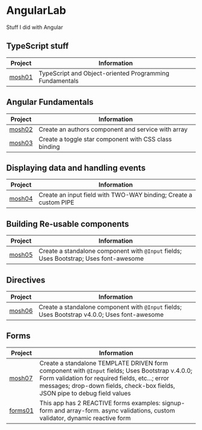 # AngularLab
Stuff I did with Angular

## TypeScript stuff
Project | Information
--- | ---
[mosh01](https://github.com/rdquintas/AngularLab/tree/master/mosh01) | TypeScript and Object-oriented Programming Fundamentals


## Angular Fundamentals
Project | Information
--- | ---
[mosh02](https://github.com/rdquintas/AngularLab/tree/master/mosh02) | Create an authors component and service with array
[mosh03](https://github.com/rdquintas/AngularLab/tree/master/mosh03) | Create a toggle star component with CSS class binding


## Displaying data and handling events
Project | Information
--- | ---
[mosh04](https://github.com/rdquintas/AngularLab/tree/master/mosh04) | Create an input field with TWO-WAY binding; Create a custom PIPE


## Building Re-usable components
Project | Information
--- | ---
[mosh05](https://github.com/rdquintas/AngularLab/tree/master/mosh05) | Create a standalone component with `@Input` fields; Uses Bootstrap; Uses font-awesome


## Directives
Project | Information
--- | ---
[mosh06](https://github.com/rdquintas/AngularLab/tree/master/mosh06) | Create a standalone component with `@Input` fields; Uses Bootstrap v4.0.0; Uses font-awesome

## Forms
Project | Information
--- | ---
[mosh07](https://github.com/rdquintas/AngularLab/tree/master/mosh07) | Create a standalone TEMPLATE DRIVEN form component with `@Input` fields; Uses Bootstrap v.4.0.0; Form validation for required fields, etc...; error messages; drop-down fields, check-box fields, JSON pipe to debug field values
[forms01](https://github.com/rdquintas/AngularLab/tree/master/forms01) | This app has 2 REACTIVE forms examples: signup-form and array-form. async validations, custom validator, dynamic reactive form

